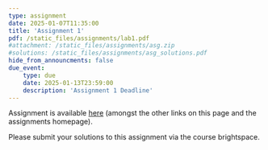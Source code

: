 ```yaml
---
type: assignment
date: 2025-01-07T11:35:00
title: 'Assignment 1'
pdf: /static_files/assignments/lab1.pdf
#attachment: /static_files/assignments/asg.zip
#solutions: /static_files/assignments/asg_solutions.pdf
hide_from_announcments: false
due_event: 
    type: due
    date: 2025-01-13T23:59:00
    description: 'Assignment 1 Deadline'
---
```


Assignment is available [here](/static_files/assignments/lab1.pdf) (amongst the other links on this page and the assignments homepage).

Please submit your solutions to this assignment via the course brightspace.
